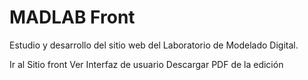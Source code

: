 MADLAB Front
============

Estudio y desarrollo del sitio web del Laboratorio de Modelado Digital.


Ir al Sitio front
Ver Interfaz de usuario
Descargar PDF de la edición
